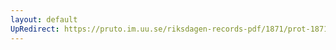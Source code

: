 ```yaml
---
layout: default
UpRedirect: https://pruto.im.uu.se/riksdagen-records-pdf/1871/prot-1871--fk--309/prot-1871--fk--309_001.pdf
---
```

